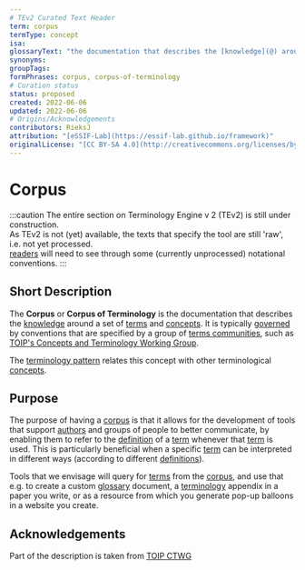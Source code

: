 ```yaml
---
# TEv2 Curated Text Header
term: corpus
termType: concept
isa:
glossaryText: "the documentation that describes the [knowledge](@) around a set of [terms](@) and [concepts](@)."
synonyms:
groupTags:
formPhrases: corpus, corpus-of-terminology
# Curation status
status: proposed
created: 2022-06-06
updated: 2022-06-06
# Origins/Acknowledgements
contributors: RieksJ
attribution: "[eSSIF-Lab](https://essif-lab.github.io/framework)"
originalLicense: "[CC BY-SA 4.0](http://creativecommons.org/licenses/by-sa/4.0/?ref=chooser-v1)"
---
```


# Corpus

:::caution
The entire section on Terminology Engine v 2 (TEv2) is still under construction.<br/>
As TEv2 is not (yet) available, the texts that specify the tool are still 'raw', i.e. not yet processed.<br/>[readers](@) will need to see through some (currently unprocessed) notational conventions.
:::

## Short Description
The **Corpus** or **Corpus of Terminology** is the documentation that describes the [knowledge](@) around a set of [terms](@) and [concepts](@). It is typically [governed](@) by conventions that are specified by a group of [terms communities](@), such as [TOIP's Concepts and Terminology Working Group](https://wiki.trustoverip.org/pages/viewpage.action?pageId=65700).

The [terminology pattern](pattern-pattern-terminology@) relates this concept with other terminological [concepts](@).

## Purpose
The purpose of having a [corpus](@) is that it allows for the development of tools that support [authors](@) and groups of people to better communicate, by enabling them to refer to the [definition](@) of a [term](@) whenever that [term](@) is used. This is particularly beneficial when a specific [term](@) can be interpreted in different ways (according to different [definitions](@)).

Tools that we envisage will query for [terms](@) from the [corpus](@), and use that e.g. to create a custom [glossary](@) document, a [terminology](@) appendix in a paper you write, or as a resource from which you generate pop-up balloons in a website you create.

## Acknowledgements

Part of the description is taken from [TOIP CTWG](https://github.com/trustoverip/ctwg/wiki//corpus)